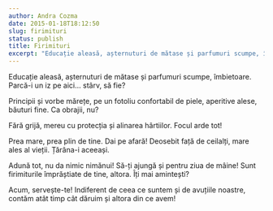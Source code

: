 ```yaml
---
author: Andra Cozma
date: 2015-01-18T18:12:50
slug: firimituri
status: publish
title: Firimituri
excerpt: "Educație aleasă, așternuturi de mătase și parfumuri scumpe, îmbietoare. Parcă-i un iz pe aici… stârv, să fie? Principii și vorbe  "
---
```

Educație aleasă, așternuturi de mătase și parfumuri scumpe, îmbietoare. Parcă-i un iz pe aici… stârv, să fie?

Principii și vorbe mărețe, pe un fotoliu confortabil de piele, aperitive alese, băuturi fine. Ca obrajii, nu?

Fără grijă, mereu cu protecția și alinarea hârtiilor. Focul arde tot!

Prea mare, prea plin de tine. Dai pe afară! Deosebit față de ceilalți, mare ales al vieții. Țărâna-i aceeași.

Adună tot, nu da nimic nimănui! Să-ți ajungă și pentru ziua de mâine! Sunt firimiturile împrăștiate de tine, altora. Îți mai amintești?

Acum, servește-te! Indiferent de ceea ce suntem și de avuțiile noastre, contăm atât timp cât dăruim și altora din ce avem!
    